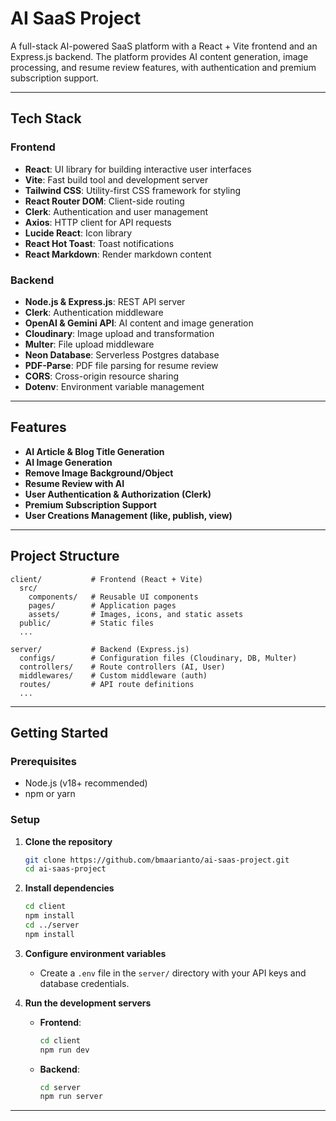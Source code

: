 # AI SaaS Project

A full-stack AI-powered SaaS platform with a React + Vite frontend and an Express.js backend. The platform provides AI content generation, image processing, and resume review features, with authentication and premium subscription support.

---

## Tech Stack

### Frontend
- **React**: UI library for building interactive user interfaces
- **Vite**: Fast build tool and development server
- **Tailwind CSS**: Utility-first CSS framework for styling
- **React Router DOM**: Client-side routing
- **Clerk**: Authentication and user management
- **Axios**: HTTP client for API requests
- **Lucide React**: Icon library
- **React Hot Toast**: Toast notifications
- **React Markdown**: Render markdown content

### Backend
- **Node.js & Express.js**: REST API server
- **Clerk**: Authentication middleware
- **OpenAI & Gemini API**: AI content and image generation
- **Cloudinary**: Image upload and transformation
- **Multer**: File upload middleware
- **Neon Database**: Serverless Postgres database
- **PDF-Parse**: PDF file parsing for resume review
- **CORS**: Cross-origin resource sharing
- **Dotenv**: Environment variable management

---

## Features
- **AI Article & Blog Title Generation**
- **AI Image Generation**
- **Remove Image Background/Object**
- **Resume Review with AI**
- **User Authentication & Authorization (Clerk)**
- **Premium Subscription Support**
- **User Creations Management (like, publish, view)**

---

## Project Structure

```
client/           # Frontend (React + Vite)
  src/
    components/   # Reusable UI components
    pages/        # Application pages
    assets/       # Images, icons, and static assets
  public/         # Static files
  ...

server/           # Backend (Express.js)
  configs/        # Configuration files (Cloudinary, DB, Multer)
  controllers/    # Route controllers (AI, User)
  middlewares/    # Custom middleware (auth)
  routes/         # API route definitions
  ...
```

---

## Getting Started

### Prerequisites
- Node.js (v18+ recommended)
- npm or yarn

### Setup

1. **Clone the repository**
   ```sh
   git clone https://github.com/bmaarianto/ai-saas-project.git
   cd ai-saas-project
   ```

2. **Install dependencies**
   ```sh
   cd client
   npm install
   cd ../server
   npm install
   ```

3. **Configure environment variables**
   - Create a `.env` file in the `server/` directory with your API keys and database credentials.

4. **Run the development servers**
   - **Frontend**:
     ```sh
     cd client
     npm run dev
     ```
   - **Backend**:
     ```sh
     cd server
     npm run server
     ```

---
